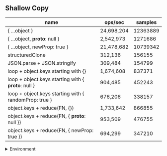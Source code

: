 ## Shallow Copy

|name|ops/sec|samples|
|-|-|-|
|{ ...object }|24,698,204|12363889|
|{ ...object, __proto__: null }|2,542,973|1271686|
|{ ...object, newProp: true }|21,478,682|10739342|
|structuredClone|312,136|156155|
|JSON.parse + JSON.stringify|309,484|154799|
|loop + object.keys starting with {}|1,674,608|837371|
|loop + object.keys starting with { __proto__: null }|904,485|452243|
|loop + object.keys starting with { randomProp: true }|676,206|338157|
|object.keys + reduce(FN, {})|1,733,642|866855|
|object.keys + reduce(FN, { __proto__: null })|953,509|476755|
|object.keys + reduce(FN, { newProp: true })|694,299|347210|


<details>
<summary>Environment</summary>

* __Machine:__ linux x64 | 4 vCPUs | 7.6GB Mem
* __Run:__ Tue Oct 29 2024 19:14:08 GMT+0000 (Coordinated Universal Time)
* __Node:__ `v22.11.0`
</details>

<!--
{"environment":{"platform":"linux","arch":"x64","cpus":4,"totalMemory":7.597877502441406},"benchmarks":[{"name":"{ ...object }","opsSec":24698204.37008726,"samples":12363889},{"name":"{ ...object, __proto__: null }","opsSec":2542973.8313293857,"samples":1271686},{"name":"{ ...object, newProp: true }","opsSec":21478682.195790693,"samples":10739342},{"name":"structuredClone","opsSec":312136.3835007692,"samples":156155},{"name":"JSON.parse + JSON.stringify","opsSec":309484.015180305,"samples":154799},{"name":"loop + object.keys starting with {}","opsSec":1674608.0481022324,"samples":837371},{"name":"loop + object.keys starting with { __proto__: null }","opsSec":904485.70513766,"samples":452243},{"name":"loop + object.keys starting with { randomProp: true }","opsSec":676206.3384840246,"samples":338157},{"name":"object.keys + reduce(FN, {})","opsSec":1733642.5474357642,"samples":866855},{"name":"object.keys + reduce(FN, { __proto__: null })","opsSec":953509.8951139116,"samples":476755},{"name":"object.keys + reduce(FN, { newProp: true })","opsSec":694299.7958763399,"samples":347210}]}-->
